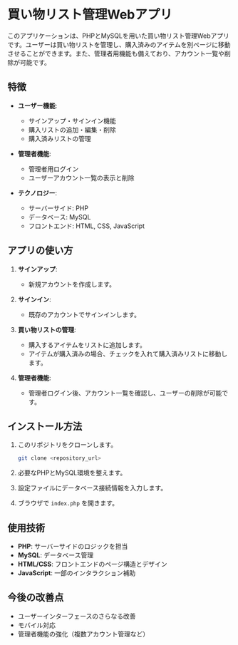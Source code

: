 # 買い物リスト管理Webアプリ

このアプリケーションは、PHPとMySQLを用いた買い物リスト管理Webアプリです。ユーザーは買い物リストを管理し、購入済みのアイテムを別ページに移動させることができます。また、管理者用機能も備えており、アカウント一覧や削除が可能です。

## 特徴

- **ユーザー機能**: 
  - サインアップ・サインイン機能
  - 購入リストの追加・編集・削除
  - 購入済みリストの管理

- **管理者機能**:
  - 管理者用ログイン
  - ユーザーアカウント一覧の表示と削除

- **テクノロジー**:
  - サーバーサイド: PHP
  - データベース: MySQL
  - フロントエンド: HTML, CSS, JavaScript

## アプリの使い方

1. **サインアップ**:
   - 新規アカウントを作成します。
   
2. **サインイン**:
   - 既存のアカウントでサインインします。
   
3. **買い物リストの管理**:
   - 購入するアイテムをリストに追加します。
   - アイテムが購入済みの場合、チェックを入れて購入済みリストに移動します。
   
4. **管理者機能**:
   - 管理者ログイン後、アカウント一覧を確認し、ユーザーの削除が可能です。

## インストール方法

1. このリポジトリをクローンします。

    ```bash
    git clone <repository_url>
    ```

2. 必要なPHPとMySQL環境を整えます。
   
3. 設定ファイルにデータベース接続情報を入力します。

4. ブラウザで `index.php` を開きます。

## 使用技術

- **PHP**: サーバーサイドのロジックを担当
- **MySQL**: データベース管理
- **HTML/CSS**: フロントエンドのページ構造とデザイン
- **JavaScript**: 一部のインタラクション補助

## 今後の改善点

- ユーザーインターフェースのさらなる改善
- モバイル対応
- 管理者機能の強化（複数アカウント管理など）
